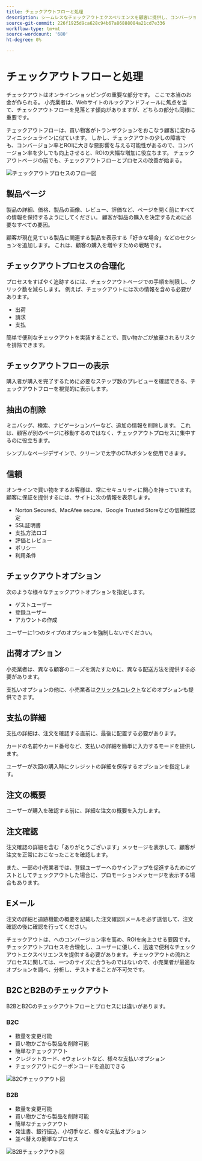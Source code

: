```yaml
---
title: チェックアウトフローと処理
description: シームレスなチェックアウトエクスペリエンスを顧客に提供し、コンバージョン率を向上させます。
source-git-commit: 226f1925d9ca628c94b67a86888084a21cd7e336
workflow-type: tm+mt
source-wordcount: '680'
ht-degree: 0%

---
```



# チェックアウトフローと処理

チェックアウトはオンラインショッピングの重要な部分です。 ここで本当のお金が作られる。 小売業者は、Webサイトのルックアンドフィールに焦点を当て、チェックアウトフローを見落とす傾向がありますが、どちらの部分も同様に重要です。

チェックアウトフローは、買い物客がトランザクションをおこなう顧客に変わるフィニッシュラインに似ています。 しかし、チェックアウトの少しの障害でも、コンバージョン率とROIに大きな悪影響を与える可能性があるので、コンバージョン率を少しでも向上させると、ROIの大幅な増加に役立ちます。 チェックアウトページの前でも、チェックアウトフローとプロセスの改善が始まる。

![チェックアウトプロセスのフロー図](../../assets/playbooks/checkout-diagram.png)

## 製品ページ

製品の詳細、価格、製品の画像、レビュー、評価など、ページを開く前にすべての情報を保持するようにしてください。 顧客が製品の購入を決定するために必要なすべての要因。

顧客が現在見ている製品に関連する製品を表示する「好きな場合」などのセクションを追加します。 これは、顧客の購入を増やすための戦略です。

## チェックアウトプロセスの合理化

プロセスをすばやく追跡するには、チェックアウトページでの手順を制限し、クリック数を減らします。 例えば、チェックアウトには次の情報を含める必要があります。

- 出荷
- 請求
- 支払

簡単で便利なチェックアウトを実装することで、買い物かごが放棄されるリスクを排除できます。

## チェックアウトフローの表示

購入者が購入を完了するために必要なステップ数のプレビューを確認できる、チェックアウトフローを視覚的に表示します。

## 抽出の削除

ミニバッグ、検索、ナビゲーションバーなど、追加の情報を削除します。 これは、顧客が別のページに移動するのではなく、チェックアウトプロセスに集中するのに役立ちます。

シンプルなページデザインで、クリーンで太字のCTAボタンを使用できます。

## 信頼

オンラインで買い物をするお客様は、常にセキュリティに関心を持っています。 顧客に保証を提供するには、サイトに次の情報を表示します。

- Norton Secured、MacAfee secure、Google Trusted Storeなどの信頼性認定
- SSL証明書
- 支払方法ロゴ
- 評価とレビュー
- ポリシー
- 利用条件

## チェックアウトオプション

次のような様々なチェックアウトオプションを指定します。

- ゲストユーザー
- 登録ユーザー
- アカウントの作成

ユーザーに1つのタイプのオプションを強制しないでください。

## 出荷オプション

小売業者は、異なる顧客のニーズを満たすために、異なる配送方法を提供する必要があります。

支払いオプションの他に、小売業者は[クリック&amp;コレクト](click-collect.md)などのオプションも提供できます。

## 支払の詳細

支払の詳細は、注文を確認する直前に、最後に配置する必要があります。

カードの名前やカード番号など、支払いの詳細を簡単に入力するモードを提供します。

ユーザーが次回の購入時にクレジットの詳細を保存するオプションを指定します。

## 注文の概要

ユーザーが購入を確認する前に、詳細な注文の概要を入力します。

## 注文確認

注文確認の詳細を含む「ありがとうございます」メッセージを表示して、顧客が注文を正常におこなったことを確認します。

また、一部の小売業者では、登録ユーザーへのサインアップを促進するためにゲストとしてチェックアウトした場合に、プロモーションメッセージを表示する場合もあります。

## Eメール

注文の詳細と追跡機能の概要を記載した注文確認Eメールを必ず送信して、注文確認の後に確認を行ってください。

チェックアウトは、へのコンバージョン率を高め、ROIを向上させる要因です。 チェックアウトプロセスを合理化し、ユーザーに優しく、迅速で便利なチェックアウトエクスペリエンスを提供する必要があります。 チェックアウトの流れとプロセスに関しては、一つのサイズに合うものではないので、小売業者が最適なオプションを調べ、分析し、テストすることが不可欠です。

## B2CとB2Bのチェックアウト

B2BとB2Cのチェックアウトフローとプロセスには違いがあります。

### B2C

- 数量を変更可能
- 買い物かごから製品を削除可能
- 簡単なチェックアウト
- クレジットカード、eウォレットなど、様々な支払いオプション
- チェックアウトにクーポンコードを追加できる

![B2Cチェックアウト図](../../assets/playbooks/checkout-b2c.png)

### B2B

- 数量を変更可能
- 買い物かごから製品を削除可能
- 簡単なチェックアウト
- 発注書、銀行振込、小切手など、様々な支払オプション
- 並べ替えの簡単なプロセス

![B2Bチェックアウト図](../../assets/playbooks/checkout-b2b.png)
